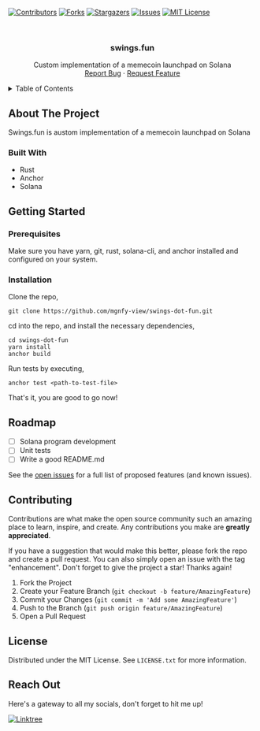 <!-- PROJECT SHIELDS -->

[![Contributors][contributors-shield]][contributors-url]
[![Forks][forks-shield]][forks-url]
[![Stargazers][stars-shield]][stars-url]
[![Issues][issues-shield]][issues-url]
[![MIT License][license-shield]][license-url]

<!-- PROJECT LOGO -->
<br />
<div align="center">
  <!-- <a href="https://github.com/mgnfy-view/swings-dot-fun">
    <img src="assets/icon.svg" alt="Logo" width="80" height="80">
  </a> -->

  <h3 align="center">swings.fun</h3>

  <p align="center">
    Custom implementation of a memecoin launchpad on Solana
    <br />
    <a href="https://github.com/mgnfy-view/swings-dot-fun/issues/new?labels=bug&template=bug-report---.md">Report Bug</a>
    ·
    <a href="https://github.com/mgnfy-view/swings-dot-fun/issues/new?labels=enhancement&template=feature-request---.md">Request Feature</a>
  </p>
</div>

<!-- TABLE OF CONTENTS -->
<details>
  <summary>Table of Contents</summary>
  <ol>
    <li>
      <a href="#about-the-project">About The Project</a>
      <ul>
        <li><a href="#built-with">Built With</a></li>
      </ul>
    </li>
    <li>
      <a href="#getting-started">Getting Started</a>
      <ul>
        <li><a href="#prerequisites">Prerequisites</a></li>
        <li><a href="#installation">Installation</a></li>
      </ul>
    </li>
    <li><a href="#roadmap">Roadmap</a></li>
    <li><a href="#contributing">Contributing</a></li>
    <li><a href="#license">License</a></li>
    <li><a href="#contact">Contact</a></li>
  </ol>
</details>

<!-- ABOUT THE PROJECT -->

## About The Project

Swings.fun is austom implementation of a memecoin launchpad on Solana

### Built With

-   Rust
-   Anchor
-   Solana

<!-- GETTING STARTED -->

## Getting Started

### Prerequisites

Make sure you have yarn, git, rust, solana-cli, and anchor installed and configured on your system.

### Installation

Clone the repo,

```shell
git clone https://github.com/mgnfy-view/swings-dot-fun.git
```

cd into the repo, and install the necessary dependencies,

```shell
cd swings-dot-fun
yarn install
anchor build
```

Run tests by executing,

```shell
anchor test <path-to-test-file>
```

That's it, you are good to go now!

<!-- ROADMAP -->

## Roadmap

-   [ ] Solana program development
-   [ ] Unit tests
-   [ ] Write a good README.md

See the [open issues](https://github.com/mgnfy-view/swings-dot-fun/issues) for a full list of proposed features (and known issues).

<!-- CONTRIBUTING -->

## Contributing

Contributions are what make the open source community such an amazing place to learn, inspire, and create. Any contributions you make are **greatly appreciated**.

If you have a suggestion that would make this better, please fork the repo and create a pull request. You can also simply open an issue with the tag "enhancement".
Don't forget to give the project a star! Thanks again!

1. Fork the Project
2. Create your Feature Branch (`git checkout -b feature/AmazingFeature`)
3. Commit your Changes (`git commit -m 'Add some AmazingFeature'`)
4. Push to the Branch (`git push origin feature/AmazingFeature`)
5. Open a Pull Request

<!-- LICENSE -->

## License

Distributed under the MIT License. See `LICENSE.txt` for more information.

<!-- CONTACT -->

## Reach Out

Here's a gateway to all my socials, don't forget to hit me up!

[![Linktree](https://img.shields.io/badge/linktree-1de9b6?style=for-the-badge&logo=linktree&logoColor=white)][linktree-url]

<!-- MARKDOWN LINKS & IMAGES -->
<!-- https://www.markdownguide.org/basic-syntax/#reference-style-links -->

[contributors-shield]: https://img.shields.io/github/contributors/mgnfy-view/swings-dot-fun.svg?style=for-the-badge
[contributors-url]: https://github.com/mgnfy-view/swings-dot-fun/graphs/contributors
[forks-shield]: https://img.shields.io/github/forks/mgnfy-view/swings-dot-fun.svg?style=for-the-badge
[forks-url]: https://github.com/mgnfy-view/swings-dot-fun/network/members
[stars-shield]: https://img.shields.io/github/stars/mgnfy-view/swings-dot-fun.svg?style=for-the-badge
[stars-url]: https://github.com/mgnfy-view/swings-dot-fun/stargazers
[issues-shield]: https://img.shields.io/github/issues/mgnfy-view/swings-dot-fun.svg?style=for-the-badge
[issues-url]: https://github.com/mgnfy-view/swings-dot-fun/issues
[license-shield]: https://img.shields.io/github/license/mgnfy-view/swings-dot-fun.svg?style=for-the-badge
[license-url]: https://github.com/mgnfy-view/swings-dot-fun/blob/master/LICENSE.txt
[linktree-url]: https://linktr.ee/mgnfy.view
